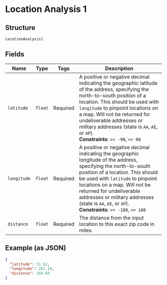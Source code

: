 
# Location Analysis 1

## Structure

`LocationAnalysis1`

## Fields

| Name | Type | Tags | Description |
|  --- | --- | --- | --- |
| `latitude` | `float` | Required | A positive or negative decimal indicating the geographic latitude of the address, specifying the north-to-south position of a location. This should be used with `longitude` to pinpoint locations on a map. Will not be returned for undeliverable addresses or military addresses (state is `AA`, `AE`, or `AP`).<br>**Constraints**: `>= -90`, `<= 90` |
| `longitude` | `float` | Required | A positive or negative decimal indicating the geographic longitude of the address, specifying the north-to-south position of a location. This should be used with `latitude` to pinpoint locations on a map. Will not be returned for undeliverable addresses or military addresses (state is `AA`, `AE`, or `AP`).<br>**Constraints**: `>= -180`, `<= 180` |
| `distance` | `float` | Required | The distance from the input location to this exact zip code in miles. |

## Example (as JSON)

```json
{
  "latitude": 51.62,
  "longitude": 202.18,
  "distance": 160.84
}
```

